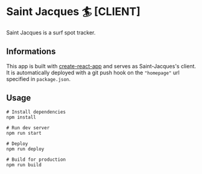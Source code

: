 # Saint Jacques 🏄 [CLIENT]

Saint Jacques is a surf spot tracker.

## Informations

This app is built with [create-react-app](https://github.com/facebook/create-react-app) and serves as Saint-Jacques's client. It is automatically deployed with a git push hook on the `"homepage"` url specified in `package.json`.

## Usage

```
# Install dependencies
npm install

# Run dev server
npm run start

# Deploy
npm run deploy

# Build for production
npm run build
```
